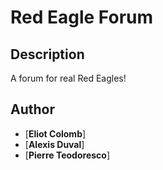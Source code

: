 # Red Eagle Forum

## Description
A forum for real Red Eagles!

## Author
* [**Eliot Colomb**]
* [**Alexis Duval**]
* [**Pierre Teodoresco**]